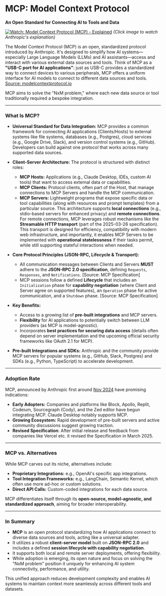 # MCP: Model Context Protocol

**An Open Standard for Connecting AI to Tools and Data**

[![Watch: Model Context Protocol (MCP) - Explained](https://img.youtube.com/vi/sahuZMMXNpI/0.jpg)](https://www.youtube.com/watch?v=sahuZMMXNpI)
_(Click image to watch Anthropic's explanation)_

The Model Context Protocol (MCP) is an open, standardized protocol introduced by Anthropic. It's designed to simplify how AI systems—especially Large Language Models (LLMs) and AI assistants—access and interact with various external data sources and tools. Think of MCP as a **"USB-C port for AI applications"**: just as USB-C provides a standardized way to connect devices to various peripherals, MCP offers a uniform interface for AI models to connect to different data sources and tools. [Source: modelcontextprotocol.io](https://modelcontextprotocol.io/introduction)

MCP aims to solve the "NxM problem," where each new data source or tool traditionally required a bespoke integration.

---

### What Is MCP?

- **Universal Standard for Data Integration:**
  MCP provides a common framework for connecting AI applications (Clients/Hosts) to external systems like file systems, databases (e.g., Postgres), cloud services (e.g., Google Drive, Slack), and version control systems (e.g., GitHub). Developers can build against one protocol that works across many supported data sources.

- **Client-Server Architecture:**
  The protocol is structured with distinct roles:

  - **MCP Hosts:** Applications (e.g., Claude Desktop, IDEs, custom AI tools) that want to access external data or capabilities.
  - **MCP Clients:** Protocol clients, often part of the Host, that manage connections to MCP Servers and handle the MCP communication.
  - **MCP Servers:** Lightweight programs that expose specific data or tool capabilities (along with resources and prompt templates) from a particular source.
    This architecture supports **local connections** (e.g., stdio-based servers for enhanced privacy) and **remote connections**. For remote connections, MCP leverages robust mechanisms like the **Streamable HTTP transport** (part of the 2025-03-26 specification). This transport is designed for efficiency, compatibility with modern web infrastructure, and importantly, it enables MCP Servers to be implemented with **operational statelessness** if their tasks permit, while still supporting stateful interactions when needed.

- **Core Protocol Principles (JSON-RPC, Lifecycle & Transport):**

  - All communication messages between Clients and Servers **MUST** adhere to the **JSON-RPC 2.0 specification**, defining `Requests`, `Responses`, and `Notifications`. [Source: MCP Specification]
  - MCP sessions follow a defined **Lifecycle** that includes an `Initialization` phase for **capability negotiation** (where Client and Server agree on supported features), an `Operation` phase for active communication, and a `Shutdown` phase. [Source: MCP Specification]

- **Key Benefits:**

  - Access to a growing list of **pre-built integrations** and MCP servers.
  - **Flexibility** for AI applications to potentially switch between LLM providers (as MCP is model-agnostic).
  - Incorporates **best practices for securing data access** (details often depend on server implementation and the upcoming official security frameworks like OAuth 2.1 for MCP).

- **Pre-built Integrations and SDKs:**
  Anthropic and the community provide MCP servers for popular systems (e.g., GitHub, Slack, Postgres) and SDKs (e.g., Python, TypeScript) to accelerate development.

---

### Adoption Rate

MCP, announced by Anthropic first around [Nov 2024](https://www.anthropic.com/news/model-context-protocol) have promising indications:

- **Early Adopters:** Companies and platforms like Block, Apollo, Replit, Codeium, Sourcegraph (Cody), and the Zed editor have begun integrating MCP. Claude Desktop notably supports MCP.
- **Growing Ecosystem:** Rapid development of pre-built servers and active community discussions suggest growing traction.
- **Revised Specification**: After initial release and feedback from companies like Vercel etc. it revised the Specification in March 2025.

---

### MCP vs. Alternatives

While MCP carves out its niche, alternatives include:

- **Proprietary Integrations:** e.g., OpenAI's specific app integrations.
- **Tool Integration Frameworks:** e.g., LangChain, Semantic Kernel, which often use more ad-hoc or custom solutions.
- **Direct API Calls:** Custom-coded integrations for each data source.

MCP differentiates itself through its **open-source, model-agnostic, and standardized approach**, aiming for broader interoperability.

---

### In Summary

- **MCP** is an open protocol standardizing how AI applications connect to diverse data sources and tools, acting like a universal adapter.
- It utilizes a robust **client-server model** built on **JSON-RPC 2.0** and includes a defined **session lifecycle with capability negotiation**.
- It supports both local and remote server deployments, offering flexibility.
- While adoption is emerging, its open nature and focus on solving the "NxM problem" position it uniquely for enhancing AI system connectivity, performance, and utility.

This unified approach reduces development complexity and enables AI systems to maintain context more seamlessly across different tools and datasets.
